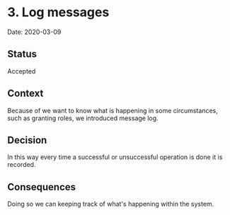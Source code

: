 # 3. Log messages

Date: 2020-03-09

## Status

Accepted

## Context

Because of we want to know what is happening in some circumstances, such as granting roles, we introduced message log.

## Decision

In this way every time a successful or unsuccessful operation is done it is recorded.

## Consequences

Doing so we can keeping track of what's happening within the system.
